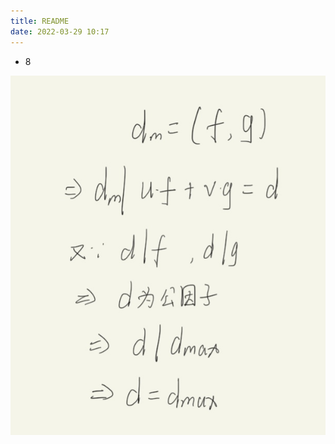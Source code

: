 ```yaml
---
title: README
date: 2022-03-29 10:17
---
```

- 8

![](./_image/2022-03-29/98f07b95337eced16d2df02e49f746ca.jpg)

